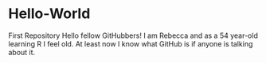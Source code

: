 # Hello-World
First Repository
Hello fellow GitHubbers!  I am Rebecca and as a 54 year-old learning R I feel old.  At least now I know what GitHub is if anyone is talking about it.
